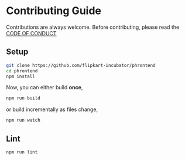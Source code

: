 # Contributing Guide

Contributions are always welcome. Before contributing, please read the [CODE OF CONDUCT](CODE_OF_CONDUCT.md)

## Setup

```sh
git clone https://github.com/flipkart-incubator/phrontend
cd phrontend
npm install
```

Now, you can either build **once**,

```sh
npm run build
```

or build incrementally as files change,

```sh
npm run watch
```

## Lint

```sh
npm run lint
```
